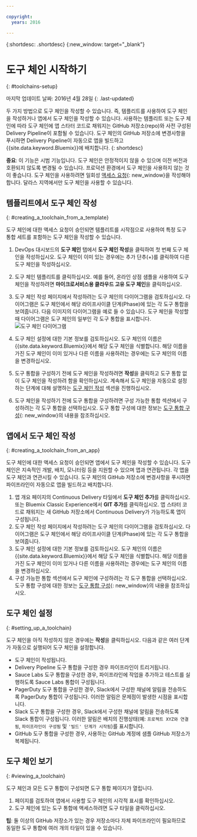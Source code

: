 ```yaml
---

copyright:
  years: 2016

---
```


{:shortdesc: .shortdesc}
{:new_window: target="_blank"}

# 도구 체인 시작하기
{: #toolchains-setup}

마지막 업데이트 날짜: 2016년 4월 28일
{: .last-updated}  

두 가지 방법으로 도구 체인을 작성할 수 있습니다. 즉, 템플리트를 사용하여 도구 체인을 작성하거나 앱에서 도구 체인을 작성할 수 있습니다. 사용하는 템플리트 또는 도구 체인에 따라 도구 체인에 앱 스타터 코드로 채워지는 GitHub 저장소(repo)와 사전 구성된 Delivery Pipeline이 포함될 수 있습니다. 도구 체인의 GitHub 저장소에 변경사항을 푸시하면 Delivery Pipeline이 자동으로 앱을 빌드하고 {{site.data.keyword.Bluemix}}에 배치합니다.
{: shortdesc}  

**중요**: 이 기능은 시범 기능입니다. 도구 체인은 안정적이지 않을 수 있으며 이전 버전과 호환되지 않도록 변경될 수 있습니다. 프로덕션 환경에서 도구 체인을 사용하지 않는 것이 좋습니다. 도구 체인을 사용하려면 일회성 [액세스 요청](https://new-console.ng.bluemix.net/devops?cm_mmc=IBMBluemixGarageMethod-_-MethodSite-_-10-19-15::12-31-18-_-toolchains-welcome-page){: new_window}을 작성해야 합니다. 달라스 지역에서만 도구 체인을 사용할 수 있습니다. 

## 템플리트에서 도구 체인 작성   
{: #creating_a_toolchain_from_a_template}

도구 체인에 대한 액세스 요청이 승인되면 템플리트를 시작점으로 사용하여 특정 도구 통합 세트를 포함하는 도구 체인을 작성할 수 있습니다. 

1. DevOps 대시보드의 **도구 체인** 탭에서 **도구 체인 작성**을 클릭하여 첫 번째 도구 체인을 작성하십시오. 도구 체인이 이미 있는 경우에는 추가 단추(+)를 클릭하여 다른 도구 체인을 작성하십시오. 
1. 도구 체인 템플리트를 클릭하십시오. 예를 들어, 온라인 상점 샘플을 사용하여 도구 체인을 작성하려면 **마이크로서비스용 클라우드 고유 도구 체인**을 클릭하십시오.  
1. 도구 체인 작성 페이지에서 작성하려는 도구 체인의 다이어그램을 검토하십시오. 다이어그램은 도구 체인에서 해당 라이프사이클 단계(Phase)에 있는 각 도구 통합을 보여줍니다. 다음 이미지의 다이어그램을 예로 들 수 있습니다. 도구 체인을 작성할 때 다이어그램은 도구 체인의 일부인 각 도구 통합을 표시합니다.
![도구 체인 다이어그램](images/toolchain_diagram.png)

1. 도구 체인 설정에 대한 기본 정보를 검토하십시오. 도구 체인의 이름은 {{site.data.keyword.Bluemix}}에서 해당 도구 체인을 식별합니다. 해당 이름을 가진 도구 체인이 이미 있거나 다른 이름을 사용하려는 경우에는 도구 체인의 이름을 변경하십시오.   
1. 도구 통합을 구성하기 전에 도구 체인을 작성하려면 **작성**을 클릭하고 도구 통합 없이 도구 체인을 작성하려 함을 확인하십시오. 계속해서 도구 체인을 자동으로 설정하는 단계에 대해 설명하는 [도구 체인 작성](#creating_a_toolchain) 섹션을 진행하십시오.   
1. 도구 체인을 작성하기 전에 도구 통합을 구성하려면 구성 가능한 통합 섹션에서 구성하려는 각 도구 통합을 선택하십시오. 도구 통합 구성에 대한 정보는 [도구 통합 구성](../toolchains/toolchains_integrations.html){: new_window}의 내용을 참조하십시오. 

## 앱에서 도구 체인 작성
{: #creating_a_toolchain_from_an_app}

도구 체인에 대한 액세스 요청이 승인되면 앱에서 도구 체인을 작성할 수 있습니다. 도구 체인은 지속적인 개발, 배치, 모니터링 등을 지원할 수 있으며 앱과 연관됩니다. 각 앱을 도구 체인과 연관시킬 수 있습니다. 도구 체인의 GitHub 저장소에 변경사항을 푸시하면 파이프라인이 자동으로 앱을 빌드하고 배치합니다.  

1. 앱 개요 페이지의 Continuous Delivery 타일에서 **도구 체인 추가**를 클릭하십시오. 또는 Bluemix Classic Experience에서 **GIT 추가**를 클릭하십시오. 앱 스타터 코드로 채워지는 새 GitHub 저장소에서 Continuous Delivery가 가능하도록 앱이 구성됩니다. 
1. 도구 체인 작성 페이지에서 작성하려는 도구 체인의 다이어그램을 검토하십시오. 다이어그램은 도구 체인에서 해당 라이프사이클 단계(Phase)에 있는 각 도구 통합을 보여줍니다. 
1. 도구 체인 설정에 대한 기본 정보를 검토하십시오. 도구 체인의 이름은 {{site.data.keyword.Bluemix}}에서 해당 도구 체인을 식별합니다. 해당 이름을 가진 도구 체인이 이미 있거나 다른 이름을 사용하려는 경우에는 도구 체인의 이름을 변경하십시오. 
1. 구성 가능한 통합 섹션에서 도구 체인에 구성하려는 각 도구 통합을 선택하십시오. 도구 통합 구성에 대한 정보는 [도구 통합 구성](../toolchains/toolchains_integrations.html){: new_window}의 내용을 참조하십시오.

## 도구 체인 설정
{: #setting_up_a_toolchain}

도구 체인을 아직 작성하지 않은 경우에는 **작성**을 클릭하십시오. 다음과 같은 여러 단계가 자동으로 실행되어 도구 체인을 설정합니다. 

 * 도구 체인이 작성됩니다. 
 * Delivery Pipeline 도구 통합을 구성한 경우 파이프라인이 트리거됩니다. 
 * Sauce Labs 도구 통합을 구성한 경우, 파이프라인에 작업을 추가하고 테스트를 실행하도록 Sauce Labs 통합이 구성됩니다. 
 * PagerDuty 도구 통합을 구성한 경우, Slack에서 구성한 채널에 알림을 전송하도록 PagerDuty 통합이 구성됩니다. 이러한 알림은 문제점이 발생한 시점을 표시합니다. 
 * Slack 도구 통합을 구성한 경우, Slack에서 구성한 채널에 알림을 전송하도록 Slack 통합이 구성됩니다. 이러한 알림은 배치의 진행상태(예: `프로젝트 XYZ와 연결됨`, `파이프라인이 구성됨` 및 `'빌드' 단계가 시작됨`)를 표시합니다. 
 * GitHub 도구 통합을 구성한 경우, 사용하는 GitHub 계정에 샘플 GitHub 저장소가 복제됩니다.   
 
## 도구 체인 보기
{: #viewing_a_toolchain}

도구 체인과 모든 도구 통합이 구성되면 도구 통합 페이지가 열립니다. 

1. 페이지를 검토하여 앱에서 사용할 도구 체인의 시각적 표시를 확인하십시오. 
1. 도구 체인에 있는 도구 통합에 액세스하려면 도구 타일을 클릭하십시오.  
 
 **팁**: 둘 이상의 GitHub 저장소가 있는 경우 저장소마다 자체 파이프라인이 필요하므로 동일한 도구 통합에 여러 개의 타일이 있을 수 있습니다. 

